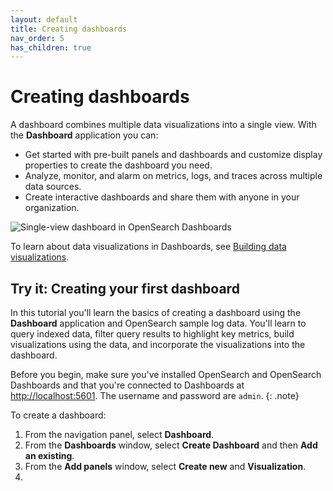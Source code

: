 ```yaml
---
layout: default
title: Creating dashboards
nav_order: 5
has_children: true
---
```


# Creating dashboards

A dashboard combines multiple data visualizations into a single view. With the **Dashboard** application you can:

- Get started with pre-built panels and dashboards and customize display properties to create the dashboard you need.
- Analyze, monitor, and alarm on metrics, logs, and traces across multiple data sources.
- Create interactive dashboards and share them with anyone in your organization.

![Single-view dashboard in OpenSearch Dashboards]({{site.url}}{{site.baseurl}}/images/dashboards/dashboard-index.png)

To learn about data visualizations in Dashboards, see [Building data visualizations]({{site.url}}{{site.baseurl}}/dashboards/visualize/viz-index/).

## Try it: Creating your first dashboard

In this tutorial you'll learn the basics of creating a dashboard using the **Dashboard** application and OpenSearch sample log data. You'll learn to query indexed data, filter query results to highlight key metrics, build visualizations using the data, and incorporate the visualizations into the dashboard.

Before you begin, make sure you've installed OpenSearch and OpenSearch Dashboards and that you're connected to Dashboards at [http://localhost:5601](http://localhost:5601). The username and password are `admin`.
{: .note}

To create a dashboard:

1. From the navigation panel, select **Dashboard**.
1. From the **Dashboards** window, select **Create Dashboard** and then **Add an existing**.
1. From the **Add panels** window, select **Create new** and **Visualization**. 
1. 